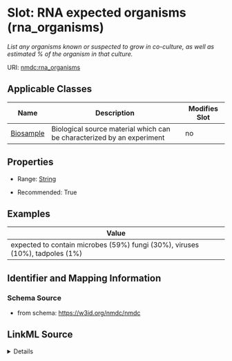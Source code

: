 # Slot: RNA expected organisms (rna_organisms)


_List any organisms known or suspected to grow in co-culture, as well as estimated % of the organism in that culture._



URI: [nmdc:rna_organisms](https://w3id.org/nmdc/rna_organisms)



<!-- no inheritance hierarchy -->




## Applicable Classes

| Name | Description | Modifies Slot |
| --- | --- | --- |
[Biosample](Biosample.md) | Biological source material which can be characterized by an experiment |  no  |







## Properties

* Range: [String](String.md)

* Recommended: True






## Examples

| Value |
| --- |
| expected to contain microbes (59%) fungi (30%), viruses (10%), tadpoles (1%) |

## Identifier and Mapping Information







### Schema Source


* from schema: https://w3id.org/nmdc/nmdc




## LinkML Source

<details>
```yaml
name: rna_organisms
description: List any organisms known or suspected to grow in co-culture, as well
  as estimated % of the organism in that culture.
title: RNA expected organisms
examples:
- value: expected to contain microbes (59%) fungi (30%), viruses (10%), tadpoles (1%)
from_schema: https://w3id.org/nmdc/nmdc
rank: 14
string_serialization: '{text}'
alias: rna_organisms
domain_of:
- Biosample
slot_group: JGI-Metatranscriptomics
range: string
recommended: true

```
</details>